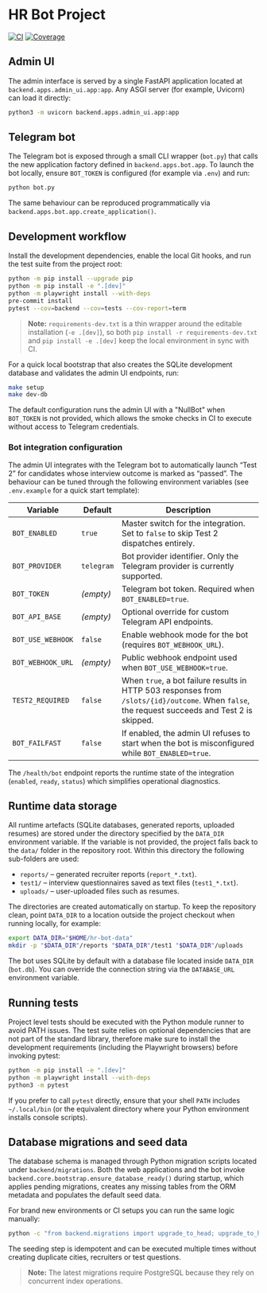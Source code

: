 # HR Bot Project

[![CI](https://github.com/OWNER/HR/actions/workflows/ci.yml/badge.svg)](https://github.com/OWNER/HR/actions/workflows/ci.yml)
[![Coverage](https://img.shields.io/badge/coverage-85%25+-brightgreen.svg)](https://github.com/OWNER/HR/actions/workflows/ci.yml)

## Admin UI
The admin interface is served by a single FastAPI application located at
`backend.apps.admin_ui.app:app`. Any ASGI server (for example, Uvicorn) can
load it directly:

```bash
python3 -m uvicorn backend.apps.admin_ui.app:app
```

## Telegram bot
The Telegram bot is exposed through a small CLI wrapper (`bot.py`) that calls
the new application factory defined in `backend.apps.bot.app`. To launch the
bot locally, ensure `BOT_TOKEN` is configured (for example via `.env`) and run:

```bash
python bot.py
```

The same behaviour can be reproduced programmatically via
`backend.apps.bot.app.create_application()`.

## Development workflow

Install the development dependencies, enable the local Git hooks, and run the
test suite from the project root:

```bash
python -m pip install --upgrade pip
python -m pip install -e ".[dev]"
python -m playwright install --with-deps
pre-commit install
pytest --cov=backend --cov=tests --cov-report=term
```

> **Note:** `requirements-dev.txt` is a thin wrapper around the editable
> installation (`-e .[dev]`), so both `pip install -r requirements-dev.txt` and
> `pip install -e .[dev]` keep the local environment in sync with CI.

For a quick local bootstrap that also creates the SQLite development database
and validates the admin UI endpoints, run:

```bash
make setup
make dev-db
```

The default configuration runs the admin UI with a "NullBot" when `BOT_TOKEN`
is not provided, which allows the smoke checks in CI to execute without access
to Telegram credentials.

### Bot integration configuration

The admin UI integrates with the Telegram bot to automatically launch “Test 2”
for candidates whose interview outcome is marked as “passed”. The behaviour can
be tuned through the following environment variables (see `.env.example` for a
quick start template):

| Variable | Default | Description |
| --- | --- | --- |
| `BOT_ENABLED` | `true` | Master switch for the integration. Set to `false` to skip Test 2 dispatches entirely. |
| `BOT_PROVIDER` | `telegram` | Bot provider identifier. Only the Telegram provider is currently supported. |
| `BOT_TOKEN` | _(empty)_ | Telegram bot token. Required when `BOT_ENABLED=true`. |
| `BOT_API_BASE` | _(empty)_ | Optional override for custom Telegram API endpoints. |
| `BOT_USE_WEBHOOK` | `false` | Enable webhook mode for the bot (requires `BOT_WEBHOOK_URL`). |
| `BOT_WEBHOOK_URL` | _(empty)_ | Public webhook endpoint used when `BOT_USE_WEBHOOK=true`. |
| `TEST2_REQUIRED` | `false` | When `true`, a bot failure results in HTTP 503 responses from `/slots/{id}/outcome`. When `false`, the request succeeds and Test 2 is skipped. |
| `BOT_FAILFAST` | `false` | If enabled, the admin UI refuses to start when the bot is misconfigured while `BOT_ENABLED=true`. |

The `/health/bot` endpoint reports the runtime state of the integration
(`enabled`, `ready`, `status`) which simplifies operational diagnostics.

## Runtime data storage

All runtime artefacts (SQLite databases, generated reports, uploaded resumes)
are stored under the directory specified by the `DATA_DIR` environment
variable. If the variable is not provided, the project falls back to the
`data/` folder in the repository root. Within this directory the following
sub-folders are used:

- `reports/` – generated recruiter reports (`report_*.txt`).
- `test1/` – interview questionnaires saved as text files (`test1_*.txt`).
- `uploads/` – user-uploaded files such as resumes.

The directories are created automatically on startup. To keep the repository
clean, point `DATA_DIR` to a location outside the project checkout when
running locally, for example:

```bash
export DATA_DIR="$HOME/hr-bot-data"
mkdir -p "$DATA_DIR"/reports "$DATA_DIR"/test1 "$DATA_DIR"/uploads
```

The bot uses SQLite by default with a database file located inside `DATA_DIR`
(`bot.db`). You can override the connection string via the `DATABASE_URL`
environment variable.

## Running tests
Project level tests should be executed with the Python module runner to avoid
PATH issues. The test suite relies on optional dependencies that are not part
of the standard library, therefore make sure to install the development
requirements (including the Playwright browsers) before invoking pytest:

```bash
python -m pip install -e ".[dev]"
python -m playwright install --with-deps
python3 -m pytest
```

If you prefer to call `pytest` directly, ensure that your shell `PATH` includes
`~/.local/bin` (or the equivalent directory where your Python environment
installs console scripts).

## Database migrations and seed data

The database schema is managed through Python migration scripts located under
`backend/migrations`. Both the web applications and the bot invoke
`backend.core.bootstrap.ensure_database_ready()` during startup, which applies
pending migrations, creates any missing tables from the ORM metadata and
populates the default seed data.

For brand new environments or CI setups you can run the same logic manually:

```bash
python -c "from backend.migrations import upgrade_to_head; upgrade_to_head()"
```

The seeding step is idempotent and can be executed multiple times without
creating duplicate cities, recruiters or test questions.

> **Note:** The latest migrations require PostgreSQL because they rely on concurrent index operations.
